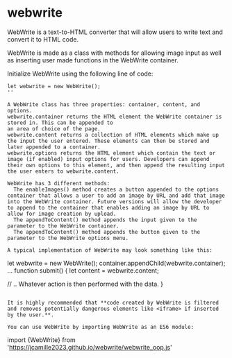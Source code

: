 # webwrite
WebWrite is a text-to-HTML converter that will allow users to write text and convert it to HTML code.

WebWrite is made as a class with methods for allowing image input as well as inserting user made functions in the WebWrite container.

Initialize WebWrite using the following line of code:
```
let webwrite = new WebWrite();
''

A WebWrite class has three properties: container, content, and options.
webwrite.container returns the HTML element the WebWrite container is stored in. This can be appended to
an area of choice of the page.
webwrite.content returns a collection of HTML elements which make up the input the user entered. These elements can then be stored and later appended to a container.
webwrite.options returns the HTML element which contain the text or image (if enabled) input options for users. Developers can append their own options to this element, and then append the resulting input the user enters to webwrite.content.

WebWrite has 3 different methods:
  The enableImages() method creates a button appended to the options container that allows a user to add an image by URL and add that image into the WebWrite container. Future versions will allow the developer to append to the container that enables adding an image by URL to allow for image creation by upload.
  The appendToContent() method appends the input given to the parameter to the WebWrite container.
  The appendToContent() method appends the button given to the parameter to the WebWrite options menu.

A typical implementation of WebWrite may look something like this:
```
let webwrite = new WebWrite();
container.appendChild(webwrite.container);
  ...
function submit() {
  let content = webwrite.content;

// .. Whatever action is then performed with the data.
}
```

It is highly recommended that **code created by WebWrite is filtered and removes potentially dangerous elements like <iframe> if inserted by the user.**. 

You can use WebWrite by importing WebWrite as an ES6 module:
```
import {WebWrite} from 'https://jcamille2023.github.io/webwrite/webwrite_oop.js'
```
